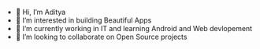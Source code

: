 - 👋 Hi, I’m Aditya
- 👀 I’m interested in building Beautiful Apps
- 🌱 I’m currently working in IT and learning Android and Web devlopement
- 💞️ I’m looking to collaborate on Open Source projects

<!---
Aditya137x/Aditya137x is a ✨ special ✨ repository because its `README.md` (this file) appears on your GitHub profile.
You can click the Preview link to take a look at your changes.
--->
